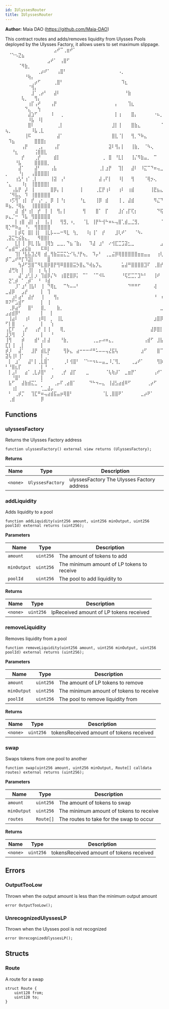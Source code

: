 ```yaml
---
id: IUlyssesRouter
title: IUlyssesRouter
---
```


**Author:**
Maia DAO (https://github.com/Maia-DAO)

This contract routes and adds/removes liquidity from Ulysses Pools
deployed by the Ulysses Factory, it allows users to set maximum slippage.
⠀⠀⠀⠀⠀⠀⠀⠀⠀⠀⠀⠀⠀⠀⠀⣠⠞⠉⢀⣶⠞⠁⠀⠀⠀⠀⠀⠀⠀⠀⠀⠀⠀⠀⠀⠀⠀⠀⠀⠀⠀⠀⠀⠀⠀⠀⠀⠀⠀⠀⠈⠑⠢⣝⣦⠀⠀⠀⠀⠀⠀⠀⠀⠀
⠀⠀⠀⠀⠀⠀⠀⠀⠀⠀⠀⠀⠀⣠⠞⠁⠀⢠⣿⠋⠀⠀⠀⠀⠀⠀⠀⠀⠀⠀⠀⠀⠀⠀⠀⠀⠀⠀⠀⠀⠀⠀⠀⠀⠀⠀⠀⠀⠀⠀⠀⠀⠀⠈⠻⣷⡀⠀⠀⠀⠀⠀⠀⠀
⠀⠀⠀⠀⠀⠀⠀⠀⠀⠀⢀⡴⠞⠁⠀⠀⢠⣿⠃⠀⠀⠀⠀⠀⠀⠀⠀⠀⠀⠀⠀⠀⠀⠀⠀⠠⡀⠀⠀⠀⠀⠀⠀⠀⠀⠀⠀⠀⠀⠀⠀⠀⠀⠀⠀⠘⢷⡄⠀⠀⠀⠀⠀⠀
⠀⠀⠀⠀⠀⠀⠀⠀⢀⡴⠋⠀⠀⠀⠀⢀⣿⠃⠀⠀⠀⠀⠀⠀⠀⠀⠀⠀⠀⠀⠀⠀⠀⠀⠀⠀⠹⣆⠀⠀⠀⠀⠀⠀⠀⠀⠀⠀⠀⠀⠀⠀⠀⠀⠀⠀⠈⢻⡄⠀⠀⠀⠀⠀
⠀⠀⠀⠀⠀⠀⠀⠀⣸⠁⢀⡴⠃⠀⠀⣼⠇⠀⠀⠀⠀⠀⠀⠀⠀⠀⠀⠀⠀⠀⠀⠀⠀⠀⠀⠀⠀⠘⣷⠀⠀⠀⠀⠀⠀⠀⠀⠀⠀⠀⠀⠀⠀⠀⢧⡀⠀⠀⢻⡄⠀⠀⠀⠀
⠀⠀⠀⠀⠀⠀⠀⢰⡏⢠⠞⠀⠀⠀⢠⡟⠀⠀⠀⠀⠀⠀⠀⠀⠀⠀⠀⠀⠀⠀⠀⠀⠀⠀⡄⠀⠀⠀⢹⣆⠀⠀⠀⠀⠀⠀⠀⠀⠀⠀⠀⠀⠀⠀⠀⠙⣄⠀⠀⢳⠀⠀⠀⠀
⠀⠀⠀⠀⠀⠀⠀⣼⣱⠋⠀⠀⠀⠀⠸⠀⠀⢀⠀⠀⠀⠀⠀⠀⠀⠀⠀⠀⠀⠀⠀⠀⠀⠀⡇⢰⠀⠀⠀⣿⡄⠀⠀⠀⠀⠀⠐⠦⡀⠀⠀⠀⠀⠀⠀⠀⠸⣧⠀⠸⡇⠀⠀⠀
⠀⠀⠀⠀⠀⠀⠀⣿⠇⠀⠀⠀⠀⠀⠀⠀⢀⡇⠀⠀⠀⠀⠀⠀⠀⠀⠀⠀⠀⠀⠀⠀⠀⣸⡇⢸⠀⠀⠀⣿⣷⣄⠀⠀⠀⠀⠀⠀⠈⢦⡀⠀⠀⠀⠀⠀⠀⠸⣧⢀⣇⠀⠀⠀
⠀⠀⠀⠀⠀⠀⢸⠯⠀⠀⠀⠀⠀⠀⠀⠀⣼⠁⠀⠀⠀⠀⠀⠀⠀⠀⠀⠀⠀⠀⠀⠀⠀⣿⣇⠈⡇⠀⠀⢻⡀⠙⠷⣄⠀⠀⠀⠀⠀⠀⠹⣦⠀⠀⠀⠀⠀⠀⣿⣿⣿⡆⠀⠀
⠀⠀⠀⠀⠀⢠⡟⠀⠀⠀⢀⡄⠀⠀⠀⢠⡏⠀⠀⠀⠀⠀⠀⠀⠀⠀⠀⠀⠀⠀⠀⠀⣽⠇⢻⡄⡇⠀⠀⢸⣷⡀⠀⠈⠳⢄⠀⠀⠀⠀⠀⠘⣆⠀⠀⠀⠀⠀⢨⣿⣿⣇⠀⠀
⠀⠀⠀⠀⠀⡞⠀⠀⠀⢀⡞⠀⠀⠀⠀⣾⡇⠀⠀⠀⠀⠀⠀⠀⠀⠀⠀⠀⠀⠀⢀⠀⣿⠀⠘⣇⡇⠀⠀⢸⡌⠻⣷⣤⡀⠀⠉⠀⠀⠀⠀⠀⠘⣧⠀⠀⠀⠀⣿⣿⣿⣿⡀⠀
⠀⠀⠀⠀⣼⠁⠀⠀⠀⣼⠃⠀⠀⠀⢠⣧⠀⠀⠀⠀⠀⠀⠀⠀⠀⠀⠀⠀⠀⢀⡇⣰⡟⠀⠀⢹⡇⠀⠀⣼⠇⠀⠸⣍⠉⠙⠶⢤⣀⡀⠀⠀⠀⠘⡆⠀⠀⢠⣿⣿⣿⣿⡇⠀
⠀⠀⠀⢰⣣⠃⢰⠁⢀⡇⠀⠀⠀⠀⢸⣽⠀⢠⠃⠀⠀⠀⠀⠀⠀⠀⠀⠀⠀⣼⢠⠏⡇⠀⠀⠸⡇⠀⠀⢻⠀⠀⠀⠈⢿⡲⢄⠀⠀⠈⣄⠀⠀⠀⠸⡆⠀⢸⣿⣿⣿⣿⡇⠀
⠀⠀⢠⣧⡟⠀⡼⠀⢸⠀⠀⠀⠀⠀⣿⡿⡄⢸⠀⠀⠀⠀⠀⢸⠀⠀⠀⠀⢀⣏⡟⢰⠇⠀⠀⢰⠇⠀⢰⣾⠀⠀⠀⠀⠀⢸⣟⣦⣄⠀⠈⠻⣧⣄⠀⠹⠀⢸⣿⣿⣿⣿⣿⠀
⠀⠰⡫⢻⠁⢰⡇⠀⡞⠀⢠⠂⢀⠀⡿⠀⡇⠘⡆⠀⠀⠀⠀⠘⣆⠀⠀⠀⢸⡿⠀⣾⠀⠀⠀⢸⢀⠀⣼⣾⠀⠀⠀⠀⠀⠀⠻⣌⠙⠿⣦⡀⠘⢿⣦⠀⠀⢸⣿⣿⣿⣿⣿⠀
⠀⠀⠀⣼⠀⣾⠃⢰⡇⠀⡞⠀⢸⠀⡇⠀⢻⡄⡇⠀⠀⠀⠀⠀⢻⠀⠀⠀⣿⠁⠀⡏⠀⠀⠀⣸⡎⢠⡏⢏⡆⠀⠀⠀⠀⠀⠀⠙⢯⡶⣄⡈⠒⠀⠹⣧⠀⢻⣿⣿⣿⣿⣿⠀
⠀⠀⠀⡇⢰⣿⠀⣼⡇⢠⡇⠀⢸⡄⡇⠀⠀⢻⣻⡀⠰⡀⠀⠀⠈⣇⠀⢸⡟⠓⢺⠓⠶⠦⢤⣿⢁⣾⣀⣈⣻⡀⠀⠀⠀⠀⠀⠀⠈⢿⡑⠛⠷⣤⠀⠘⠄⠀⢻⣿⣿⣿⣿⠀
⠀⠀⠀⡇⡾⢯⠀⣿⡇⢸⡇⠀⢸⣇⡧⠤⠤⠒⠻⣇⠀⢳⡀⠀⠀⠸⡆⢸⠁⠀⡞⠀⠀⠀⣸⢇⠞⠁⠀⠀⠈⠳⠄⠀⠀⠀⠀⠀⠀⢀⣽⣍⢓⣮⣷⣄⡀⠀⠀⠻⣿⣿⡇⠀
⠀⠀⠀⣇⡇⢸⠀⡿⣇⢸⣧⠀⢸⢿⣳⠀⣀⣀⡀⠙⣦⠈⣷⡄⠀⠀⠹⣼⠀⣰⠃⠀⠔⢺⣏⣉⣩⣽⣂⣀⠀⠀⠀⠀⠀⠀⠀⠀⣠⠊⣤⣾⠛⢁⣴⣮⣷⠀⠀⠀⠯⠿⡇⠀
⠀⠀⠀⢹⡇⠘⣧⣧⣹⣜⢿⠀⣾⣀⢻⣷⣭⣭⣍⣑⠊⢧⡘⡟⢦⡀⠀⠹⡤⠃⠀⢀⣀⣬⡿⢿⣿⣿⣿⣿⣿⣶⣶⣤⣤⠀⠀⢰⢇⡾⠉⣠⠞⠛⡏⠹⣽⡇⠀⠀⠀⠀⣿⠀
⠀⠀⠀⠀⢳⡼⠋⣻⣿⠉⠻⣇⣿⡿⣿⡟⢻⠿⣿⣿⣿⣭⡳⣿⣄⠙⢾⣦⡹⣄⠀⠀⠀⠀⠀⠀⣥⣼⠛⣿⣿⣿⣿⣹⠏⠀⢀⣿⡞⠀⣼⢛⢷⠀⡇⠀⢸⡇⠀⢰⠀⢧⢸⠀
⠀⠀⠀⠀⣼⠁⣰⢃⡇⡰⠀⢹⣾⡿⡌⠳⠀⢰⣿⣟⣿⡿⡅⠀⠉⠁⠀⠈⠉⠺⠧⠀⠀⠀⠀⠀⠘⢯⣋⣉⡉⣹⠓⠃⠀⠀⢸⠞⠀⠀⣝⢁⡾⠀⠁⢀⡾⠁⠀⠘⠀⠸⣾⠀
⠀⠀⠀⡸⠁⣰⠃⢸⣧⠇⠀⢸⠀⠙⢿⣆⠀⠀⠉⠳⠤⠤⠃⠀⠀⠀⠀⠀⠀⠀⠀⠀⠀⠀⠀⠀⠀⠀⠙⠛⠛⠋⠀⠀⠀⠀⢼⠀⠀⣀⣼⡿⠀⠀⣠⡞⠀⠀⠀⠀⡇⠀⢹⠀
⠀⠀⣰⠇⣴⠃⠀⣼⡞⠀⠀⢸⠀⠀⠀⢻⡄⠀⠀⠀⠀⠀⠀⠀⠀⠀⠀⠀⠀⠀⠀⠀⠀⠀⠀⠀⠀⠀⠀⠀⠀⠀⠀⠀⠀⠀⠘⠀⠰⠿⠝⠋⣡⣾⠋⠀⠀⠀⠀⠀⡇⠀⢸⠀
⠀⢀⡿⣴⠋⠀⠀⣿⠃⠀⠀⣿⡀⠀⠀⠀⣷⡀⠀⠀⠀⠀⠀⠀⠀⠀⠀⠀⠀⠀⠀⠀⠀⠀⠀⠀⠀⠀⠀⠀⠀⠀⠀⠀⠀⠀⠀⠀⣀⣠⣴⣾⡿⠃⠀⠀⠀⠀⠀⠀⡇⠀⠀⡇
⠀⢸⣴⠇⠀⠀⢰⠇⠀⠀⢰⠿⡇⠀⡀⠀⢸⣇⠀⠀⠀⠀⠀⠀⠀⠀⠀⠀⠀⠀⠀⠀⠀⠀⠀⠀⠀⠀⠀⠀⠀⠀⠀⠀⠀⠀⣰⣿⡿⠋⡇⣿⠀⠀⢀⠀⠀⠀⠀⠀⡇⠀⠀⢱
⢠⣏⠏⠀⠀⢀⡞⠀⠀⢠⡞⠀⡇⢸⠀⠀⠀⢿⡀⠀⠀⠀⠀⠀⠀⠀⠀⠀⠀⠀⠀⠀⠀⠀⠀⠀⠀⠀⠀⠀⠀⠀⠀⠀⠀⣼⡿⣿⡇⣸⡹⢻⠀⠀⡸⠀⠀⠀⠀⠀⡇⠀⠀⠘
⢸⢻⠀⠀⠀⡾⠀⠀⠀⣾⠃⢠⡇⣼⠀⠀⠀⠘⣷⡀⠀⠀⠀⠀⠀⠀⠀⢀⣀⡤⠴⠶⣄⡀⠀⠀⠀⠀⠀⠀⠀⠀⠀⢠⣾⠋⠀⣸⣧⣏⡇⢸⠀⢀⡇⠀⠀⠀⠀⠀⡇⠀⠀⠀
⡾⡸⠀⠀⣼⠁⠀⠀⣸⡟⠀⣾⣇⡟⠀⠀⠀⠀⢻⡷⣄⠀⣴⠒⠒⠒⠚⠛⠥⠤⠤⢤⣜⣯⢧⠀⠀⠀⠀⠀⠀⠀⣰⠋⠀⠀⠀⣿⠉⣽⢧⢸⠇⢸⠁⠀⠀⠀⠀⠀⡇⢀⠁⠀
⠀⡇⠀⣰⠁⠀⠀⣼⠃⡇⢀⣇⣿⠁⠀⠀⠀⠀⢀⠇⢺⣿⠃⠀⠈⠑⠒⠲⠦⠤⣤⣀⠸⡈⢻⡀⠀⠀⠀⢀⣠⠞⠁⠀⠀⠀⠀⢻⡷⠃⠘⣿⣆⡏⠀⠀⠀⠀⠀⠀⡇⠘⠀⢀
⠀⡇⣠⠇⠀⠀⣴⠁⢀⣇⡼⣿⠃⠀⠀⠀⠀⢀⡞⠀⣼⡏⠀⠀⠀⣀⠀⠀⠀⠀⠀⠈⢧⢷⡼⠁⠀⣀⣶⡟⠁⠀⠀⠀⠀⠀⢠⠞⠁⠀⠀⠘⣿⠃⠀⠀⠀⠀⠀⠀⡇⠀⠀⠜
⠀⣧⠋⠀⠀⣼⣷⣾⣍⣁⠀⠁⠀⠀⠀⢀⡤⠏⢀⣴⣿⠁⠀⠀⠀⠀⠙⠓⠲⠤⣄⠀⢸⣼⣣⣴⣾⠿⠋⠀⠀⠀⠀⠀⢀⡴⠋⠀⠀⠀⠀⢰⡇⠀⠀⠀⠀⠀⠀⠀⢁⣀⣼⡤
⠀⠃⠀⢀⡾⡉⠀⠀⢹⣏⠛⠶⢤⣴⣾⣯⣤⡶⢿⣿⠃⠀⠀⠀⠀⠀⠀⠀⠀⠀⠈⣇⢀⣿⣿⠟⠁⠀⠀⠀⠀⠀⣀⡴⠟⠁⠀⠀⠀⠀⢀⣾⠀⠀⠀⠀⠀⠀⠀⠀⡿⠀⠀⠀


## Functions
### ulyssesFactory

Returns the Ulysses Factory address


```solidity
function ulyssesFactory() external view returns (UlyssesFactory);
```
**Returns**

|Name|Type|Description|
|----|----|-----------|
|`<none>`|`UlyssesFactory`|ulyssesFactory The Ulysses Factory address|


### addLiquidity

Adds liquidity to a pool


```solidity
function addLiquidity(uint256 amount, uint256 minOutput, uint256 poolId) external returns (uint256);
```
**Parameters**

|Name|Type|Description|
|----|----|-----------|
|`amount`|`uint256`|The amount of tokens to add|
|`minOutput`|`uint256`|The minimum amount of LP tokens to receive|
|`poolId`|`uint256`|The pool to add liquidity to|

**Returns**

|Name|Type|Description|
|----|----|-----------|
|`<none>`|`uint256`|lpReceived amount of LP tokens received|


### removeLiquidity

Removes liquidity from a pool


```solidity
function removeLiquidity(uint256 amount, uint256 minOutput, uint256 poolId) external returns (uint256);
```
**Parameters**

|Name|Type|Description|
|----|----|-----------|
|`amount`|`uint256`|The amount of LP tokens to remove|
|`minOutput`|`uint256`|The minimum amount of tokens to receive|
|`poolId`|`uint256`|The pool to remove liquidity from|

**Returns**

|Name|Type|Description|
|----|----|-----------|
|`<none>`|`uint256`|tokensReceived amount of tokens received|


### swap

Swaps tokens from one pool to another


```solidity
function swap(uint256 amount, uint256 minOutput, Route[] calldata routes) external returns (uint256);
```
**Parameters**

|Name|Type|Description|
|----|----|-----------|
|`amount`|`uint256`|The amount of tokens to swap|
|`minOutput`|`uint256`|The minimum amount of tokens to receive|
|`routes`|`Route[]`|The routes to take for the swap to occur|

**Returns**

|Name|Type|Description|
|----|----|-----------|
|`<none>`|`uint256`|tokensReceived amount of tokens received|


## Errors
### OutputTooLow
Thrown when the output amount is less than the minimum output amount


```solidity
error OutputTooLow();
```

### UnrecognizedUlyssesLP
Thrown when the Ulysses pool is not recognized


```solidity
error UnrecognizedUlyssesLP();
```

## Structs
### Route
A route for a swap


```solidity
struct Route {
    uint128 from;
    uint128 to;
}
```

